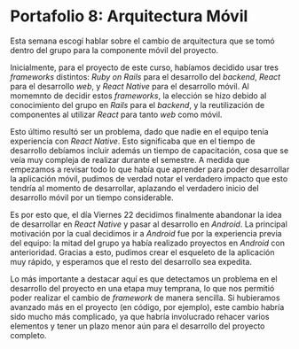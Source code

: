 # Portafolio 8: Arquitectura Móvil

Esta semana escogí hablar sobre el cambio de arquitectura que se tomó dentro del grupo para la componente móvil del proyecto.

Inicialmente, para el proyecto de este curso, habíamos decidido usar tres _frameworks_ distintos: _Ruby on Rails_ para el desarrollo del _backend_, _React_ para el desarrollo _web_, y _React Native_ para el desarrollo móvil. Al momemnto de decidir estos _frameworks_, la elección se hizo debido al conocimiento del grupo en _Rails_ para el _backend_, y la reutilización de componentes al utilizar _React_ para tanto _web_ como móvil.

Esto último resultó ser un problema, dado que nadie en el equipo tenía experiencia con _React Native_. Esto significaba que en el tiempo de desarrollo debíamos incluir además un tiempo de capacitación, cosa que se veía muy compleja de realizar durante el semestre. A medida que empezamos a revisar todo lo que había que aprender para poder desarrollar la aplicación móvil, pudimos de verdad notar el verdadero impacto que esto tendría al momento de desarrollar, aplazando el verdadero inicio del desarrollo móvil por un tiempo considerable.

Es por esto que, el día Viernes 22 decidimos finalmente abandonar la idea de desarrollar en _React Native_ y pasar al desarrollo en _Android_. La principal motivación por la cual decidimos ir a _Android_ fue por la experiencia previa del equipo: la mitad del grupo ya había realizado proyectos en _Android_ con anterioridad. Gracias a esto, pudimos crear el esqueleto de la aplicación muy rápido, y esperamos que el resto del desarrollo sea expedita.

Lo más importante a destacar aquí es que detectamos un problema en el desarrollo del proyecto en una etapa muy temprana, lo que nos permitió poder realizar el cambio de _framework_ de manera sencilla. Si hubieramos avanzado más en el proyecto (en código, por ejemplo), este cambio habría sido mucho más complicado, ya que habría involucrado rehacer varios elementos y tener un plazo menor aún para el desarrollo del proyecto completo.